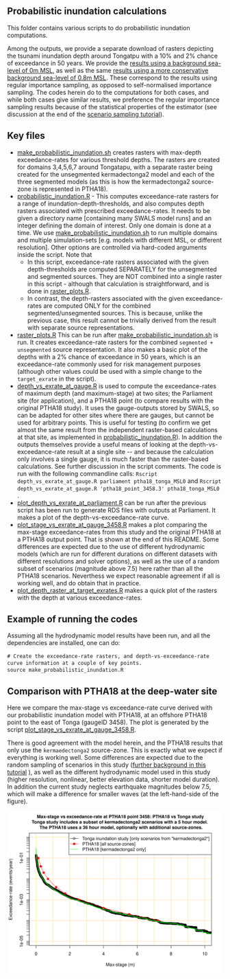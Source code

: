 Probabilistic inundation calculations
-------------------------------------

This folder contains various scripts to do probabilistic inundation computations.

Among the outputs, we provide a separate download of rasters depicting the tsunami inundation depth around Tongatpu with a 10% and 2% chance of exceedance in 50 years. We provide the [results using a background sea-level of 0m MSL](https://thredds.nci.org.au/thredds/fileServer/fj6/PTHA/Tonga_2020/alternate_ptha18_tonga_MSL0.zip), as well as the same [results using a more conservative background sea-level of 0.8m MSL](https://thredds.nci.org.au/thredds/fileServer/fj6/PTHA/Tonga_2020/alternate_ptha18_tonga_MSL0.8.zip). These correspond to the results using regular importance sampling, as opposed to self-normalised importance sampling. The codes herein do to the computations for both cases, and while both cases give similar results, we preference the regular importance sampling results because of the statistical properties of the estimator (see discussion at the end of the [scenario sampling tutorial](../../../../ptha_access/example_event_access_scripts/random_scenario_sampling/random_scenario_sampling.md)).

## Key files

* [make_probabilistic_inundation.sh](make_probabilistic_inundation.sh) creates rasters with max-depth exceedance-rates for various threshold depths. The rasters are created for domains 3,4,5,6,7 around Tongatapu, with a separate raster being created for the unsegmented kermadectonga2 model and each of the three segmented models (as this is how the kermadectonga2 source-zone is represented in PTHA18).
* [probabilistic_inundation.R](probabilistic_inundation.R) - This computes exceedance-rate rasters for a range of inundation-depth-thresholds, and also computes depth rasters associated with prescribed exceedance-rates. It needs to be given a directory name [containing many SWALS model runs] and an integer defining the domain of interest. Only one domain is done at a time. We use [make_probabilistic_inundation.sh](make_probabilistic_inundation.sh) to run multiple domains and multiple simulation-sets [e.g. models with different MSL, or different resolution]. Other options are controlled via hard-coded arguments inside the script. Note that
    * In this script, exceedance-rate rasters associated with the given depth-thresholds are computed SEPARATELY for the unsegmented and segmented sources. They are NOT combined into a single raster in this script - although that calculation is straightforward, and is done in [raster_plots.R](raster_plots.R).
    * In contrast, the depth-rasters associated with the given exceedance-rates are computed ONLY for the combined segmented/unsegmented sources. This is because, unlike the previous case, this result cannot be trivially derived from the result with separate source representations. 
* [raster_plots.R](raster_plots.R) This can be run after [make_probabilistic_inundation.sh](make_probabilistic_inundation.sh) is run. It creates exceedance-rate rasters for the combined `segmented + unsegmented` source representation. It also makes a basic plot of the depths with a 2\% chance of exceedance in 50 years, which is an exceedance-rate commonly used for risk management purposes (although other values could be used with a simple change to the `target_exrate` in the script). 
* [depth_vs_exrate_at_gauge.R](depth_vs_exrate_at_gauge.R) is used to compute the exceedance-rates of maximum depth (and maximum-stage) at two sites; the Parliament site (for application), and a PTHA18 point (to compare results with the original PTHA18 study). It uses the gauge-outputs stored by SWALS, so can be adapted for other sites where there are gauges, but cannot be used for arbitrary points. This is useful for testing (to confirm we get almost the same result from the independent raster-based calculations at that site, as implemented in [probabilistic_inundation.R](probabilistic_inundation.R)). In addition the outputs themselves provide a useful means of looking at the depth-vs-exceedance-rate result at a single site -- and because the calculation only involves a single gauge, it is much faster than the raster-based calculations. See further discussion in the script comments. The code is run with the following commandline calls: `Rscript depth_vs_exrate_at_gauge.R parliament ptha18_tonga_MSL0` and `Rscript depth_vs_exrate_at_gauge.R 'ptha18_point_3458.3' ptha18_tonga_MSL0 `. 
* [plot_depth_vs_exrate_at_parliament.R](plot_depth_vs_exrate_at_parliament.R) can be run after the previous script has been run to generate RDS files with outputs at Parliament. It makes a plot of the depth-vs-exceedance-rate curve.
* [plot_stage_vs_exrate_at_gauge_3458.R](plot_stage_vs_exrate_at_gauge_3458.R) makes a plot comparing the max-stage exceedance-rates from this study and the original PTHA18 at a PTHA18 output point. That is shown at the end of this README. Some differences are expected due to the use of different hydrodynamic models (which are run for different durations on different datasets with different resolutions and solver options), as well as the use of a random subset of scenarios (magnitude above 7.5) here rather than all the PTHA18 scenarios. Neverthess we expect reasonable agreement if all is working well, and do obtain that in practice.
* [plot_depth_raster_at_target_exrates.R](plot_depth_raster_at_target_exrates.R) makes a quick plot of the rasters with the depth at various exceedance-rates. 

## Example of running the codes

Assuming all the hydrodynamic model results have been run, and all the dependencies are installed, one can do:

```
# Create the exceedance-rate rasters, and depth-vs-exceedance-rate curve information at a couple of key points.
source make_probabilistic_inundation.R

```

## Comparison with PTHA18 at the deep-water site

Here we compare the max-stage vs exceedance-rate curve derived with our probabilistic inundation model with PTHA18, at an offshore PTHA18 point to the east of Tonga (gaugeID 3458). The plot is generated by the script [plot_stage_vs_exrate_at_gauge_3458.R](plot_stage_vs_exrate_at_gauge_3458.R). 

There is good agreement with the model herein, and the PTHA18 results that only use the `kermaedectonga2` source-zone. This is exactly what we expect if everything is working well. Some differences are expected due to the random sampling of scenarios in this study ([further background in this tutorial](../../../../ptha_access/example_event_access_scripts/random_scenario_sampling/random_scenario_sampling.md) ), as well as the different hydrodynamic model used in this study (higher resolution, nonlinear, better elevation data, shorter model duration). In addition the current study neglects earthquake magnitudes below 7.5, which will make a difference for smaller waves (at the left-hand-side of the figure).

![Comparison_PTHA18_offshore_point](ptha18_tonga_MSL0_stage_vs_rate_validation_at_ptha18_point_3458.png)
